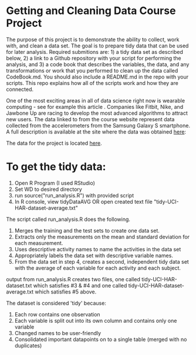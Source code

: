# Getting and Cleaning Data Course Project

The purpose of this project is to demonstrate the ability to collect, work with, and clean a data set. The goal is to prepare tidy data that can be used for later analysis. Required submitions are: 1) a tidy data set as described below, 2) a link to a Github repository with your script for performing the analysis, and 3) a code book that describes the variables, the data, and any transformations or work that you performed to clean up the data called CodeBook.md. You should also include a README.md in the repo with your scripts. This repo explains how all of the scripts work and how they are connected.

One of the most exciting areas in all of data science right now is wearable computing - see for example this article . Companies like Fitbit, Nike, and Jawbone Up are racing to develop the most advanced algorithms to attract new users. The data linked to from the course website represent data collected from the accelerometers from the Samsung Galaxy S smartphone. A full description is available at the site where the data was obtained <a href="http://archive.ics.uci.edu/ml/datasets/Human+Activity+Recognition+Using+Smartphones">here</a>:

The data for the project is located <a href="https://d396qusza40orc.cloudfront.net/getdata%2Fprojectfiles%2FUCI%20HAR%20Dataset.zip">here</a>.

# To get the tidy data:
1. Open R Program (I used RStudio)
2. Set WD to desired directory
3. run source("run_analysis.R") with provided script
4. In R console, view tidyDataAVG   OR open created text file "tidy-UCI-HAR-dataset-average.txt"



The script called run_analysis.R does the following.

1. Merges the training and the test sets to create one data set.
2. Extracts only the measurements on the mean and standard deviation for each measurement.
3. Uses descriptive activity names to name the activities in the data set
4. Appropriately labels the data set with descriptive variable names.
5.  From the data set in step 4, creates a second, independent tidy data set with the average of each variable for each activity and each subject.

output from run_analysis.R creates two files, one called tidy-UCI-HAR-dataset.txt which satisfies #3 & #4 and one called tidy-UCI-HAR-dataset-average.txt which satisfies #5 above.

The dataset is considered 'tidy' because:
1. Each row contains one observation
2. Each variable is split out into its own column and contains only one variable
3. Changed names to be user-friendly
4. Consolidated important datapoints on to a single table (merged with no duplicates)
